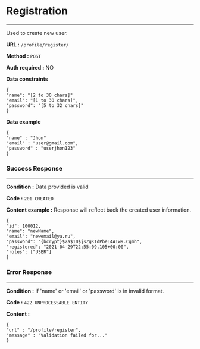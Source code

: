 # Registration
____

Used to create new user.

**URL :** `/profile/register/`

**Method :** `POST`

**Auth required :** NO

**Data constraints**

```
{
"name": "[2 to 30 chars]"
"email": "[1 to 30 chars]",
"password": "[5 to 32 chars]"
}
```

**Data example**

```
{
"name" : "Jhon"
"email" : "user@gmail.com",
"password" : "userjhon123"
}
```

### Success Response
____

**Condition :** Data provided is valid

**Code :** `201 CREATED`

**Content example :** Response will reflect back the created user information.

```
{
"id": 100012,
"name": "newName",
"email": "newemail@ya.ru",
"password": "{bcrypt}$2a$10$jsZgK1dPbeL4AIw9.Cgmh",
"registered": "2021-04-29T22:55:09.105+00:00",
"roles": ["USER"]
}
```

### Error Response
____

**Condition :** If 'name' or 'email' or 'password' is 
in invalid format.

**Code :** `422 UNPROCESSABLE ENTITY`

**Content :**

```
{
"url" : "/profile/register",
"message" : "Validation failed for..."
}
```